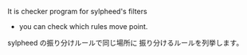 It is checker program for sylpheed's filters
  * you can check which rules move point.

sylpheed の振り分けルールで同じ場所に
振り分けるルールを列挙します。

